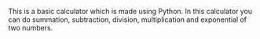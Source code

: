 This is a basic calculator which is made using Python. In this calculator you can do summation, subtraction, division, multiplication and exponential of two numbers.
